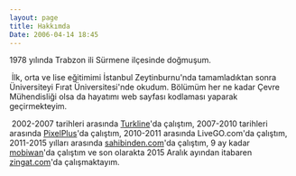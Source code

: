 ```yaml
---
layout: page
title: Hakkımda
Date: 2006-04-14 18:45
---
```


1978 yılında Trabzon ili Sürmene ilçesinde doğmuşum.

​ İlk, orta ve lise eğitimimi İstanbul Zeytinburnu'nda tamamladıktan sonra Üniversiteyi Fırat Üniversitesi'nde okudum. Bölümüm her ne kadar Çevre Mühendisliği olsa da hayatımı web sayfası kodlaması yaparak geçirmekteyim.

​ 2002-2007 tarihleri arasında [Turkline](http://www.turkline.com)'da çalıştım, 2007-2010 tarihleri arasında [PixelPlus](http://www.pixelplus.net)'da çalıştım, 2010-2011 arasında LiveGO.com'da çalıştım, 2011-2015 yılları arasında [sahibinden.com](http://www.sahibinden.com)'da çalıştım, 9 ay kadar [mobiwan](http://mobiwan.mobi)'da çalıştım ve son olarakta 2015 Aralık ayından itabaren [zingat.com](https://zingat.com)'da çalışmaktayım.